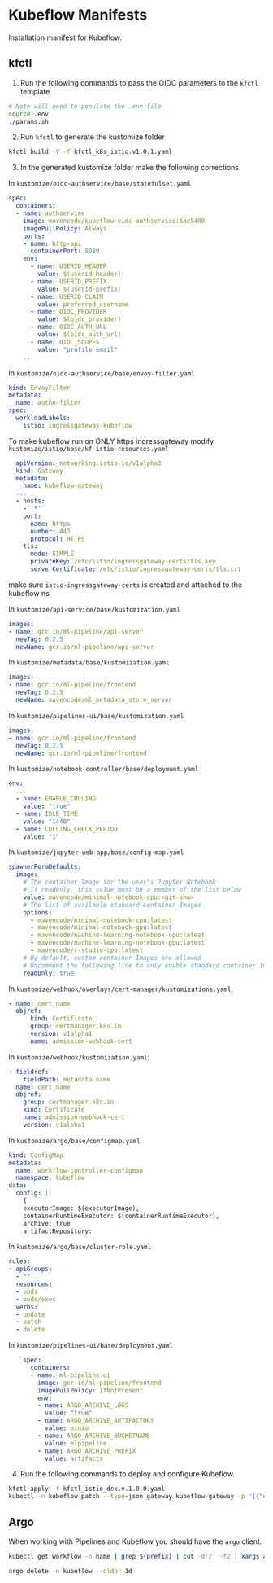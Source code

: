 # Kubeflow Manifests

Installation manifest for Kubeflow.

## kfctl

1. Run the following commands to pass the OIDC parameters to the `kfctl` template

```sh
# Note will need to populate the .env file
source .env
./params.sh
```

2. Run `kfctl` to generate the kustomize folder

```sh
kfctl build -V -f kfctl_k8s_istio.v1.0.1.yaml
```

3. In the generated kustomize folder make the following corrections.

In `kustomize/oidc-authservice/base/statefulset.yaml`

```yaml
spec:
  containers:
  - name: authservice
    image: mavencode/kubeflow-oidc-authservice:6ac9400
    imagePullPolicy: Always
    ports:
    - name: http-api
      containerPort: 8080
    env:
      - name: USERID_HEADER
        value: $(userid-header)
      - name: USERID_PREFIX
        value: $(userid-prefix)
      - name: USERID_CLAIM
        value: preferred_username
      - name: OIDC_PROVIDER
        value: $(oidc_provider)
      - name: OIDC_AUTH_URL
        value: $(oidc_auth_url)
      - name: OIDC_SCOPES
        value: "profile email"
    ...
```

In `kustomize/oidc-authservice/base/envoy-filter.yaml`

```yaml
kind: EnvoyFilter
metadata:
  name: authn-filter
spec:
  workloadLabels:
    istio: ingressgateway-kubeflow
```

To make kubeflow run on ONLY https ingressgateway modify `kustomize/istio/base/kf-istio-resources.yaml`
```yaml
  apiVersion: networking.istio.io/v1alpha3
  kind: Gateway
  metadata:
    name: kubeflow-gateway
  ...
  - hosts:
    - '*'
    port:
      name: https
      number: 443
      protocol: HTTPS
    tls:
      mode: SIMPLE
      privateKey: /etc/istio/ingressgateway-certs/tls.key
      serverCertificate: /etc/istio/ingressgateway-certs/tls.crt
```

make sure `istio-ingressgateway-certs` is created and attached to the kubeflow ns

In `kustomize/api-service/base/kustomization.yaml`

```yaml
images:
- name: gcr.io/ml-pipeline/api-server
  newTag: 0.2.5
  newName: gcr.io/ml-pipeline/api-server
```

In `kustomize/metadata/base/kustomization.yaml`

```yaml
images:
- name: gcr.io/ml-pipeline/frontend
  newTag: 0.2.5
  newName: mavencode/ml_metadata_store_server
```


In `kustomize/pipelines-ui/base/kustomization.yaml`

```yaml
images:
- name: gcr.io/ml-pipeline/frontend
  newTag: 0.2.5
  newName: gcr.io/ml-pipeline/frontend
```


In `kustomize/notebook-controller/base/deployment.yaml`

```yaml
env:
  ...
  - name: ENABLE_CULLING
    value: "true"
  - name: IDLE_TIME
    value: "1440"
  - name: CULLING_CHECK_PERIOD
    value: "1"
```

In `kustomize/jupyter-web-app/base/config-map.yaml`

```yaml
spawnerFormDefaults:
  image:
    # The container Image for the user's Jupyter Notebook
    # If readonly, this value must be a member of the list below
    value: mavencode/minimal-notebook-cpu:<git-sha>
    # The list of available standard container Images
    options:
      - mavencode/minimal-notebook-cpu:latest
      - mavencode/minimal-notebook-gpu:latest
      - mavencode/machine-learning-notebook-cpu:latest
      - mavencode/machine-learning-notebook-gpu:latest
      - mavencode/r-studio-cpu:latest
    # By default, custom container Images are allowed
    # Uncomment the following line to only enable standard container Images
    readOnly: true
```

In `kustomize/webhook/overlays/cert-manager/kustomizations.yaml`,
```yaml
- name: cert_name
  objref:
      kind: Certificate
      group: certmanager.k8s.io
      version: v1alpha1
      name: admission-webhook-cert
```

In `kustomize/webhook/kustomization.yaml`:

```yaml
- fieldref:
    fieldPath: metadata.name
  name: cert_name
  objref:
    group: certmanager.k8s.io
    kind: Certificate
    name: admission-webhook-cert
    version: v1alpha1
```


In `kustomize/argo/base/configmap.yaml`

```yaml
kind: ConfigMap
metadata:
  name: workflow-controller-configmap
  namespace: kubeflow
data:
  config: |
    {
    executorImage: $(executorImage),
    containerRuntimeExecutor: $(containerRuntimeExecutor),
    archive: true
    artifactRepository:
```

In `kustomize/argo/base/cluster-role.yaml`

```yaml
rules:
- apiGroups:
  - ""
  resources:
  - pods
  - pods/exec
  verbs:
  - update
  - patch
  - delete
```

In `kustomize/pipelines-ui/base/deployment.yaml`

```yaml
    spec:
      containers:
      - name: ml-pipeline-ui
        image: gcr.io/ml-pipeline/frontend
        imagePullPolicy: IfNotPresent
        env:
        - name: ARGO_ARCHIVE_LOGS
          value: "true"
        - name: ARGO_ARCHIVE_ARTIFACTORY
          value: minio
        - name: ARGO_ARCHIVE_BUCKETNAME
          value: mlpipeline
        - name: ARGO_ARCHIVE_PREFIX
          value: artifacts
```


4. Run the following commands to deploy and configure Kubeflow.

```sh
kfctl apply -f kfctl_istio_dex.v.1.0.0.yaml
kubectl -n kubeflow patch --type=json gateway kubeflow-gateway -p '[{"op":"replace","path":"/spec/selector/istio","value":"ingressgateway-kubeflow"}]'
```

## Argo

When working with Pipelines and Kubeflow you should have the `argo` client.

```sh
kubectl get workflow -o name | grep ${prefix} | cut -d'/' -f2 | xargs argo -n kubeflow delete

argo delete -n kubeflow --older 1d
```
